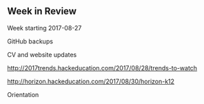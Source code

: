 ## Week in Review

Week starting 2017-08-27

GitHub backups

CV and website updates

http://2017trends.hackeducation.com/2017/08/28/trends-to-watch

http://horizon.hackeducation.com/2017/08/30/horizon-k12

Orientation
